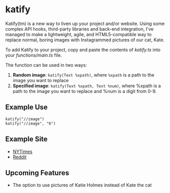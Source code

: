 # katify

Katify(tm) is a new way to liven up your project and/or website. Using some complex API hooks, third-party libraries and back-end integration, I've managed to make a lightweight, agile, and HTML5-compatible way to replace normal, boring images with Instagrammed pictures of our cat, Kate.

To add Katify to your project, copy and paste the contents of *katify.ts* into your *functions/main.ts* file.

The function can be used in two ways:

1. **Random image**: `katify(Text %xpath)`, where `%xpath` is a path to the image you want to replace
2. **Specified image**: `katify(Text %xpath, Text %num)`, where %xpath is a path to the image you want to replace and %num is a digit from 0-9.

## Example Use
    
    katify("//image")
    katify("//image", "6")

## Example Site

- [NYTimes](http://mmjlcatlin2258.nytimes.com.moovapp.com/)
- [Reddit](http://mmjlcatlin2260.reddit.com.moovapp.com)

## Upcoming Features

- The option to use pictures of Katie Holmes instead of Kate the cat